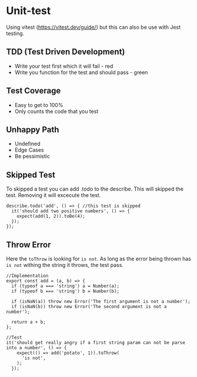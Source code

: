 # Unit-test
Using vitest (https://vitest.dev/guide/) but this can also be use with Jest testing.

## TDD (Test Driven Development)
+ Write your test first which it will fail - red
+ Write you function for the test and should pass - green

## Test Coverage
+ Easy to get to 100%
+ Only counts the code that you test

## Unhappy Path
+ Undefined
+ Edge Cases
+ Be pessimistic

## Skipped Test
To skipped a test you can add .todo to the describe. This will skipped the test.  Removing it will excecute the test.
```
describe.todo('add', () => { //this test is skipped
  it('should add two positive numbers', () => {
    expect(add(1, 2)).toBe(4);
  });
});
```
## Throw Error
Here the `toThrow` is looking for `is not`.  As long as the error being thrown has `is not` withing the string it throws, the test pass.
```
//Implementation
export const add = (a, b) => {
  if (typeof a === 'string') a = Number(a);
  if (typeof b === 'string') b = Number(b);

  if (isNaN(a)) throw new Error('The first argument is not a number');
  if (isNaN(b)) throw new Error('The second argument is not a number');

  return a + b;
};

//Test
it('should get really angry if a first string param can not be parse into a number', () => {
    expect(() => add('potato', 1)).toThrow(
      'is not',
    );
  });
```
